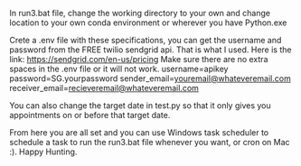 In run3.bat file, change the working directory to your own and change location to your own conda environment or wherever you have Python.exe

Crete a .env file with these specifications, you can get the username and password from the FREE twilio sendgrid api. That is what I used. Here is the link: https://sendgrid.com/en-us/pricing
Make sure there are no extra spaces in the .env file or it will not work.
username=apikey
password=SG.yourpassword
sender_email=youremail@whateveremail.com
receiver_email=recieveremail@whateveremail.com

You can also change the target date in test.py so that it only gives you appointments on or before that target date.

From here you are all set and you can use Windows task scheduler to schedule a task to run the run3.bat file whenever you want, or cron on Mac :). Happy Hunting.